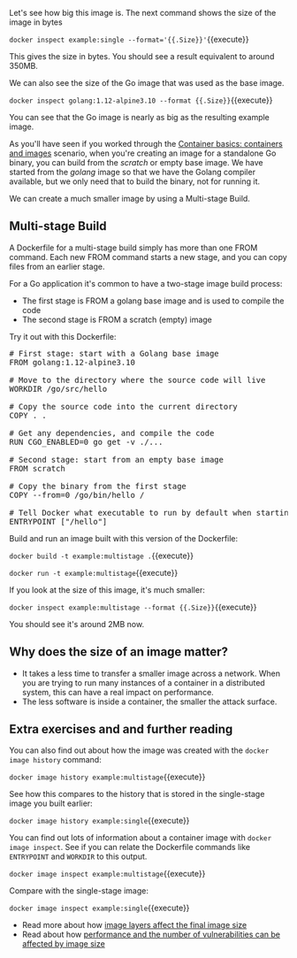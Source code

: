 Let's see how big this image is. The next command shows the size of the image in bytes

`docker inspect example:single --format='{{.Size}}'`{{execute}}

This gives the size in bytes. You should see a result equivalent to around 350MB.

We can also see the size of the Go image that was used as the base image.

`docker inspect golang:1.12-alpine3.10 --format {{.Size}}`{{execute}}

You can see that the Go image is nearly as big as the resulting example image.

As you'll have seen if you worked through the [Container basics: containers and images](../hello) scenario, when you're creating an image for a standalone Go binary, you can build from the _scratch_ or empty base image. We have started from the _golang_ image so that we have the Golang compiler available, but we only need that to build the binary, not for running it.

We can create a much smaller image by using a Multi-stage Build.

## Multi-stage Build

A Dockerfile for a multi-stage build simply has more than one FROM command. Each new FROM command starts a new stage, and you can copy files from an earlier stage.

For a Go application it's common to have a two-stage image build process:

* The first stage is FROM a golang base image and is used to compile the code
* The second stage is FROM a scratch (empty) image

Try it out with this Dockerfile:

<pre class="file" data-filename="Dockerfile" data-target="replace">
# First stage: start with a Golang base image
FROM golang:1.12-alpine3.10

# Move to the directory where the source code will live
WORKDIR /go/src/hello

# Copy the source code into the current directory
COPY . .

# Get any dependencies, and compile the code
RUN CGO_ENABLED=0 go get -v ./...

# Second stage: start from an empty base image
FROM scratch

# Copy the binary from the first stage
COPY --from=0 /go/bin/hello /

# Tell Docker what executable to run by default when starting this container
ENTRYPOINT ["/hello"]
</pre>

Build and run an image built with this version of the Dockerfile:

`docker build -t example:multistage .`{{execute}}

`docker run -t example:multistage`{{execute}}

If you look at the size of this image, it's much smaller:

`docker inspect example:multistage --format {{.Size}}`{{execute}}

You should see it's around 2MB now.

## Why does the size of an image matter?

* It takes a less time to transfer a smaller image across a network. When you are trying to run many instances of a container in a distributed system, this can have a real impact on performance.
* The less software is inside a container, the smaller the attack surface.

## Extra exercises and and further reading

You can also find out about how the image was created with the `docker image history` command:

`docker image history example:multistage`{{execute}}

See how this compares to the history that is stored in the single-stage image you built earlier:

`docker image history example:single`{{execute}}

You can find out lots of information about a container image with `docker image inspect`. See if you can relate the Dockerfile commands like `ENTRYPOINT` and `WORKDIR` to this output.

`docker image inspect example:multistage`{{execute}}

Compare with the single-stage image:

`docker image inspect example:single`{{execute}}

* Read more about how [image layers affect the final image size](https://developers.redhat.com/blog/2016/03/09/more-about-docker-images-size/)
* Read about how [performance and the number of vulnerabilities can be affected by image size](https://cloud.google.com/blog/products/gcp/kubernetes-best-practices-how-and-why-to-build-small-container-images)


